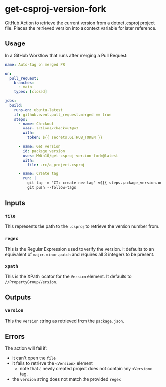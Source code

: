 # get-csproj-version-fork

GitHub Action to retrieve the current version from a dotnet .csproj project file.
Places the retrieved version into a context variable for later reference.

## Usage

In a GitHub Workflow that runs after merging a Pull Request:

```yaml
name: Auto-tag on merged PR

on:
  pull_request:
    branches:
      - main
    types: [closed]

jobs:
  build:
    runs-on: ubuntu-latest
    if: github.event.pull_request.merged == true
    steps:
      - name: Checkout
        uses: actions/checkout@v3
        with:
          token: ${{ secrets.GITHUB_TOKEN }}

      - name: Get version
        id: package_version
        uses: MWin10/get-csproj-version-fork@latest
        with:
          file: src/a_project.csproj

      - name: Create tag
        run: |
          git tag -m "CI: create new tag" v${{ steps.package_version.outputs.version }}
          git push --follow-tags
```

## Inputs

### `file`

This represents the path to the `.csproj` to retrieve the version number from.

### `regex`

This is the Regular Expression used to verify the version.
It defaults to an equivalent of `major.minor.patch` and requires all 3 integers to be present.

### `xpath`

This is the XPath locator for the `Version` element.
It defaults to `//PropertyGroup/Version`.

## Outputs

### `version`

This the `version` string as retrieved from the `package.json`.

## Errors

The action will fail if:

* it can't open the `file`
* it fails to retrieve the `<Version>` element
  * note that a newly created project does not contain any `<Version>` tag.
* the `version` string does not match the provided `regex`
